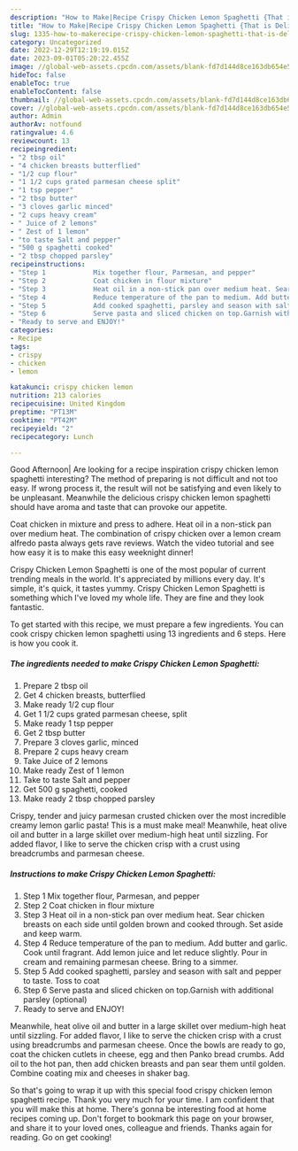 ```yaml
---
description: "How to Make|Recipe Crispy Chicken Lemon Spaghetti {That is Delicious"
title: "How to Make|Recipe Crispy Chicken Lemon Spaghetti {That is Delicious"
slug: 1335-how-to-makerecipe-crispy-chicken-lemon-spaghetti-that-is-delicious
category: Uncategorized
date: 2022-12-29T12:19:19.015Z
date: 2023-09-01T05:20:22.455Z
image: //global-web-assets.cpcdn.com/assets/blank-fd7d144d8ce163db654e5a02c40b08a2775adb7897d16e4062681dc7e1b2800f.png
hideToc: false
enableToc: true
enableTocContent: false
thumbnail: //global-web-assets.cpcdn.com/assets/blank-fd7d144d8ce163db654e5a02c40b08a2775adb7897d16e4062681dc7e1b2800f.png
cover: //global-web-assets.cpcdn.com/assets/blank-fd7d144d8ce163db654e5a02c40b08a2775adb7897d16e4062681dc7e1b2800f.png
author: Admin
authorAv: notfound
ratingvalue: 4.6
reviewcount: 13
recipeingredient:
- "2 tbsp oil"
- "4 chicken breasts butterflied"
- "1/2 cup flour"
- "1 1/2 cups grated parmesan cheese split"
- "1 tsp pepper"
- "2 tbsp butter"
- "3 cloves garlic minced"
- "2 cups heavy cream"
- " Juice of 2 lemons"
- " Zest of 1 lemon"
- "to taste Salt and pepper"
- "500 g spaghetti cooked"
- "2 tbsp chopped parsley"
recipeinstructions:
- "Step 1            Mix together flour, Parmesan, and pepper"
- "Step 2            Coat chicken in flour mixture"
- "Step 3            Heat oil in a non-stick pan over medium heat. Sear chicken breasts on each side until golden brown and cooked through. Set aside and keep warm."
- "Step 4            Reduce temperature of the pan to medium. Add butter and garlic. Cook until fragrant. Add lemon juice and let reduce slightly. Pour in cream and remaining parmesan cheese. Bring to a simmer."
- "Step 5            Add cooked spaghetti, parsley and season with salt and pepper to taste. Toss to coat"
- "Step 6            Serve pasta and sliced chicken on top.Garnish with additional parsley (optional)"
- "Ready to serve and ENJOY!"
categories:
- Recipe
tags:
- crispy
- chicken
- lemon

katakunci: crispy chicken lemon 
nutrition: 213 calories
recipecuisine: United Kingdom
preptime: "PT13M"
cooktime: "PT42M"
recipeyield: "2"
recipecategory: Lunch

---
```



Good Afternoon| Are looking for a recipe inspiration crispy chicken lemon spaghetti interesting? The method of preparing is not difficult and not too easy. If wrong process it, the result will not be satisfying and even likely to be unpleasant. Meanwhile the delicious crispy chicken lemon spaghetti should have aroma and taste that can provoke our appetite.





Coat chicken in mixture and press to adhere. Heat oil in a non-stick pan over medium heat. The combination of crispy chicken over a lemon cream alfredo pasta always gets rave reviews. Watch the video tutorial and see how easy it is to make this easy weeknight dinner!

Crispy Chicken Lemon Spaghetti is one of the most popular of current trending meals in the world. It's appreciated by millions every day. It's simple, it's quick, it tastes yummy. Crispy Chicken Lemon Spaghetti is something which I've loved my whole life. They are fine and they look fantastic.


To get started with this recipe, we must prepare a few ingredients. You can cook crispy chicken lemon spaghetti using 13 ingredients and 6 steps. Here is how you cook it.

<!--inarticleads1-->

##### The ingredients needed to make Crispy Chicken Lemon Spaghetti:

1. Prepare 2 tbsp oil
1. Get 4 chicken breasts, butterflied
1. Make ready 1/2 cup flour
1. Get 1 1/2 cups grated parmesan cheese, split
1. Make ready 1 tsp pepper
1. Get 2 tbsp butter
1. Prepare 3 cloves garlic, minced
1. Prepare 2 cups heavy cream
1. Take  Juice of 2 lemons
1. Make ready  Zest of 1 lemon
1. Take to taste Salt and pepper
1. Get 500 g spaghetti, cooked
1. Make ready 2 tbsp chopped parsley


Crispy, tender and juicy parmesan crusted chicken over the most incredible creamy lemon garlic pasta! This is a must make meal! Meanwhile, heat olive oil and butter in a large skillet over medium-high heat until sizzling. For added flavor, I like to serve the chicken crisp with a crust using breadcrumbs and parmesan cheese. 

<!--inarticleads2-->

##### Instructions to make Crispy Chicken Lemon Spaghetti:

1. Step 1            Mix together flour, Parmesan, and pepper
1. Step 2            Coat chicken in flour mixture
1. Step 3            Heat oil in a non-stick pan over medium heat. Sear chicken breasts on each side until golden brown and cooked through. Set aside and keep warm.
1. Step 4            Reduce temperature of the pan to medium. Add butter and garlic. Cook until fragrant. Add lemon juice and let reduce slightly. Pour in cream and remaining parmesan cheese. Bring to a simmer.
1. Step 5            Add cooked spaghetti, parsley and season with salt and pepper to taste. Toss to coat
1. Step 6            Serve pasta and sliced chicken on top.Garnish with additional parsley (optional)
1. Ready to serve and ENJOY!

Meanwhile, heat olive oil and butter in a large skillet over medium-high heat until sizzling. For added flavor, I like to serve the chicken crisp with a crust using breadcrumbs and parmesan cheese. Once the bowls are ready to go, coat the chicken cutlets in cheese, egg and then Panko bread crumbs. Add oil to the hot pan, then add chicken breasts and pan sear them until golden. Combine coating mix and cheeses in shaker bag. 

So that's going to wrap it up with this special food crispy chicken lemon spaghetti recipe. Thank you very much for your time. I am confident that you will make this at home. There's gonna be interesting food at home recipes coming up. Don't forget to bookmark this page on your browser, and share it to your loved ones, colleague and friends. Thanks again for reading. Go on get cooking!
